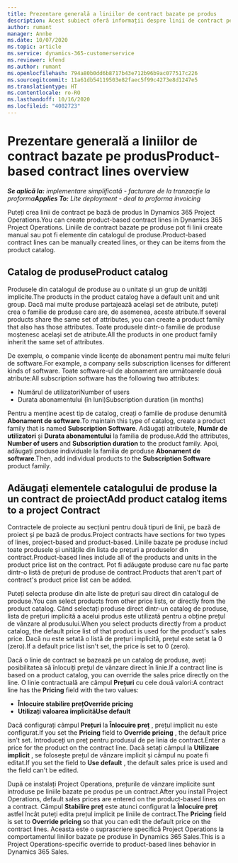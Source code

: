 ```yaml
---
title: Prezentare generală a liniilor de contract bazate pe produs
description: Acest subiect oferă informații despre linii de contract pe bază de produs.
author: rumant
manager: Annbe
ms.date: 10/07/2020
ms.topic: article
ms.service: dynamics-365-customerservice
ms.reviewer: kfend
ms.author: rumant
ms.openlocfilehash: 794a80b0dd6b8717b43e712b96b9ac077517c226
ms.sourcegitcommit: 11a61db54119503e82faec5f99c4273e8d1247e5
ms.translationtype: HT
ms.contentlocale: ro-RO
ms.lasthandoff: 10/16/2020
ms.locfileid: "4082723"
---
```

# <a name="product-based-contract-lines-overview"></a><span data-ttu-id="4dbf6-103">Prezentare generală a liniilor de contract bazate pe produs</span><span class="sxs-lookup"><span data-stu-id="4dbf6-103">Product-based contract lines overview</span></span>

<span data-ttu-id="4dbf6-104">_**Se aplică la:** implementare simplificată - facturare de la tranzacție la proforma_</span><span class="sxs-lookup"><span data-stu-id="4dbf6-104">_**Applies To:** Lite deployment - deal to proforma invoicing_</span></span>

<span data-ttu-id="4dbf6-105">Puteți crea linii de contract pe bază de produs în Dynamics 365 Project Operations.</span><span class="sxs-lookup"><span data-stu-id="4dbf6-105">You can create product-based contract lines in Dynamics 365 Project Operations.</span></span> <span data-ttu-id="4dbf6-106">Liniile de contract bazate pe produse pot fi linii create manual sau pot fi elemente din catalogul de produse.</span><span class="sxs-lookup"><span data-stu-id="4dbf6-106">Product-based contract lines can be manually created lines, or they can be items from the product catalog.</span></span>

## <a name="product-catalog"></a><span data-ttu-id="4dbf6-107">Catalog de produse</span><span class="sxs-lookup"><span data-stu-id="4dbf6-107">Product catalog</span></span>

<span data-ttu-id="4dbf6-108">Produsele din catalogul de produse au o unitate și un grup de unități implicite.</span><span class="sxs-lookup"><span data-stu-id="4dbf6-108">The products in the product catalog have a default unit and unit group.</span></span> <span data-ttu-id="4dbf6-109">Dacă mai multe produse partajează același set de atribute, puteți crea o familie de produse care are, de asemenea, aceste atribute.</span><span class="sxs-lookup"><span data-stu-id="4dbf6-109">If several products share the same set of attributes, you can create a product family that also has those attributes.</span></span> <span data-ttu-id="4dbf6-110">Toate produsele dintr-o familie de produse moștenesc același set de atribute.</span><span class="sxs-lookup"><span data-stu-id="4dbf6-110">All the products in one product family inherit the same set of attributes.</span></span>

<span data-ttu-id="4dbf6-111">De exemplu, o companie vinde licențe de abonament pentru mai multe feluri de software.</span><span class="sxs-lookup"><span data-stu-id="4dbf6-111">For example, a company sells subscription licenses for different kinds of software.</span></span> <span data-ttu-id="4dbf6-112">Toate software-ul de abonament are următoarele două atribute:</span><span class="sxs-lookup"><span data-stu-id="4dbf6-112">All subscription software has the following two attributes:</span></span>

- <span data-ttu-id="4dbf6-113">Numărul de utilizatori</span><span class="sxs-lookup"><span data-stu-id="4dbf6-113">Number of users</span></span>
- <span data-ttu-id="4dbf6-114">Durata abonamentului (în luni)</span><span class="sxs-lookup"><span data-stu-id="4dbf6-114">Subscription duration (in months)</span></span>

<span data-ttu-id="4dbf6-115">Pentru a menține acest tip de catalog, creați o familie de produse denumită **Abonament de software**.</span><span class="sxs-lookup"><span data-stu-id="4dbf6-115">To maintain this type of catalog, create a product family that is named **Subscription Software**.</span></span> <span data-ttu-id="4dbf6-116">Adăugați atributele, **Număr de utilizatori** și **Durata abonamentului** la familia de produse.</span><span class="sxs-lookup"><span data-stu-id="4dbf6-116">Add the attributes, **Number of users** and **Subscription duration** to the product family.</span></span> <span data-ttu-id="4dbf6-117">Apoi, adăugați produse individuale la familia de produse **Abonament de software**.</span><span class="sxs-lookup"><span data-stu-id="4dbf6-117">Then, add individual products to the **Subscription Software** product family.</span></span>

## <a name="add-product-catalog-items-to-a-project-contract"></a><span data-ttu-id="4dbf6-118">Adăugați elementele catalogului de produse la un contract de proiect</span><span class="sxs-lookup"><span data-stu-id="4dbf6-118">Add product catalog items to a project Contract</span></span>

<span data-ttu-id="4dbf6-119">Contractele de proiecte au secțiuni pentru două tipuri de linii, pe bază de proiect și pe bază de produs.</span><span class="sxs-lookup"><span data-stu-id="4dbf6-119">Project contracts have sections for two types of lines, project-based and product-based.</span></span> <span data-ttu-id="4dbf6-120">Liniile bazate pe produse includ toate produsele și unitățile din lista de prețuri a produselor din contract.</span><span class="sxs-lookup"><span data-stu-id="4dbf6-120">Product-based lines include all of the products and units in the product price list on the contract.</span></span> <span data-ttu-id="4dbf6-121">Pot fi adăugate produse care nu fac parte dintr-o listă de prețuri de produse de contract.</span><span class="sxs-lookup"><span data-stu-id="4dbf6-121">Products that aren't part of contract's product price list can be added.</span></span>

<span data-ttu-id="4dbf6-122">Puteți selecta produse din alte liste de prețuri sau direct din catalogul de produse.</span><span class="sxs-lookup"><span data-stu-id="4dbf6-122">You can select products from other price lists, or directly from the product catalog.</span></span> <span data-ttu-id="4dbf6-123">Când selectați produse direct dintr-un catalog de produse, lista de prețuri implicită a acelui produs este utilizată pentru a obține prețul de vânzare al produsului.</span><span class="sxs-lookup"><span data-stu-id="4dbf6-123">When you select products directly from a product catalog, the default price list of that product is used for the product's sales price.</span></span> <span data-ttu-id="4dbf6-124">Dacă nu este setată o listă de prețuri implicită, prețul este setat la 0 (zero).</span><span class="sxs-lookup"><span data-stu-id="4dbf6-124">If a default price list isn't set, the price is set to 0 (zero).</span></span>

<span data-ttu-id="4dbf6-125">Dacă o linie de contract se bazează pe un catalog de produse, aveți posibilitatea să înlocuiți prețul de vânzare direct în linie.</span><span class="sxs-lookup"><span data-stu-id="4dbf6-125">If a contract line is based on a product catalog, you can override the sales price directly on the line.</span></span> <span data-ttu-id="4dbf6-126">O linie contractuală are câmpul **Prețuri** cu cele două valori:</span><span class="sxs-lookup"><span data-stu-id="4dbf6-126">A contract line has the **Pricing** field with the two values:</span></span>

- <span data-ttu-id="4dbf6-127">**Înlocuire stabilire preț**</span><span class="sxs-lookup"><span data-stu-id="4dbf6-127">**Override pricing**</span></span>
- <span data-ttu-id="4dbf6-128">**Utilizați valoarea implicită**</span><span class="sxs-lookup"><span data-stu-id="4dbf6-128">**Use default**</span></span>

<span data-ttu-id="4dbf6-129">Dacă configurați câmpul **Prețuri** la **Înlocuire preț** , prețul implicit nu este configurat.</span><span class="sxs-lookup"><span data-stu-id="4dbf6-129">If you set the **Pricing** field to **Override pricing** , the default price isn't set.</span></span> <span data-ttu-id="4dbf6-130">Introduceți un preț pentru produsul de pe linia de contract.</span><span class="sxs-lookup"><span data-stu-id="4dbf6-130">Enter a price for the product on the contract line.</span></span> <span data-ttu-id="4dbf6-131">Dacă setați câmpul la **Utilizare implicit** , se folosește prețul de vânzare implicit și câmpul nu poate fi editat.</span><span class="sxs-lookup"><span data-stu-id="4dbf6-131">If you set the field to **Use default** , the default sales price is used and the field can't be edited.</span></span>

<span data-ttu-id="4dbf6-132">După ce instalați Project Operations, prețurile de vânzare implicite sunt introduse pe liniile bazate pe produs pe un contract.</span><span class="sxs-lookup"><span data-stu-id="4dbf6-132">After you install Project Operations, default sales prices are entered on the product-based lines on a contract.</span></span> <span data-ttu-id="4dbf6-133">Câmpul **Stabilire preț** este atunci configurat la **Înlocuire preț** astfel încât puteți edita prețul implicit pe liniile de contract.</span><span class="sxs-lookup"><span data-stu-id="4dbf6-133">The **Pricing** field is set to **Override pricing** so that you can edit the default price on the contract lines.</span></span> <span data-ttu-id="4dbf6-134">Aceasta este o suprascriere specifică Project Operations la comportamentul liniilor bazate pe produse în Dynamics 365 Sales.</span><span class="sxs-lookup"><span data-stu-id="4dbf6-134">This is a Project Operations-specific override to product-based lines behavior in Dynamics 365 Sales.</span></span>
